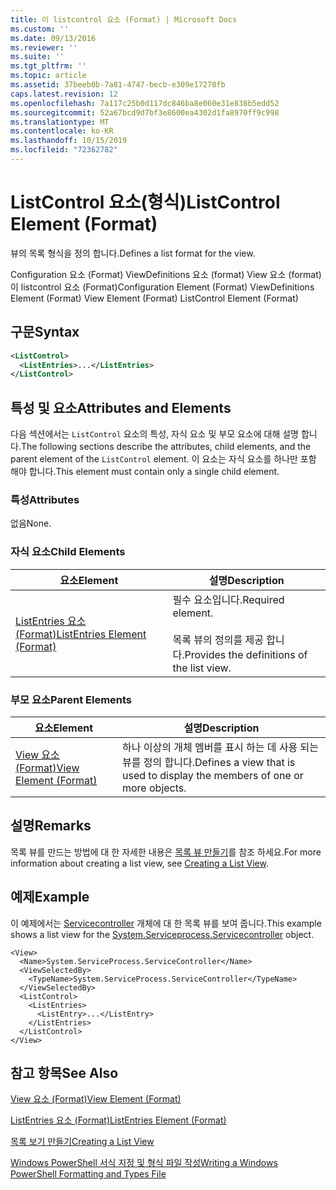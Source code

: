 ```yaml
---
title: 이 listcontrol 요소 (Format) | Microsoft Docs
ms.custom: ''
ms.date: 09/13/2016
ms.reviewer: ''
ms.suite: ''
ms.tgt_pltfrm: ''
ms.topic: article
ms.assetid: 37beeb0b-7a81-4747-becb-e309e17278fb
caps.latest.revision: 12
ms.openlocfilehash: 7a117c25b0d117dc846ba8e060e31e838b5edd52
ms.sourcegitcommit: 52a67bcd9d7bf3e8600ea4302d1fa8970ff9c998
ms.translationtype: MT
ms.contentlocale: ko-KR
ms.lasthandoff: 10/15/2019
ms.locfileid: "72362782"
---
```

# <a name="listcontrol-element-format"></a><span data-ttu-id="607f3-102">ListControl 요소(형식)</span><span class="sxs-lookup"><span data-stu-id="607f3-102">ListControl Element (Format)</span></span>

<span data-ttu-id="607f3-103">뷰의 목록 형식을 정의 합니다.</span><span class="sxs-lookup"><span data-stu-id="607f3-103">Defines a list format for the view.</span></span>

<span data-ttu-id="607f3-104">Configuration 요소 (Format) ViewDefinitions 요소 (format) View 요소 (format)이 listcontrol 요소 (Format)</span><span class="sxs-lookup"><span data-stu-id="607f3-104">Configuration Element (Format) ViewDefinitions Element (Format) View Element (Format) ListControl Element (Format)</span></span>

## <a name="syntax"></a><span data-ttu-id="607f3-105">구문</span><span class="sxs-lookup"><span data-stu-id="607f3-105">Syntax</span></span>

```xml
<ListControl>
  <ListEntries>...</ListEntries>
</ListControl>

```

## <a name="attributes-and-elements"></a><span data-ttu-id="607f3-106">특성 및 요소</span><span class="sxs-lookup"><span data-stu-id="607f3-106">Attributes and Elements</span></span>

<span data-ttu-id="607f3-107">다음 섹션에서는 `ListControl` 요소의 특성, 자식 요소 및 부모 요소에 대해 설명 합니다.</span><span class="sxs-lookup"><span data-stu-id="607f3-107">The following sections describe the attributes, child elements, and the parent element of the `ListControl` element.</span></span> <span data-ttu-id="607f3-108">이 요소는 자식 요소를 하나만 포함 해야 합니다.</span><span class="sxs-lookup"><span data-stu-id="607f3-108">This element must contain only a single child element.</span></span>

### <a name="attributes"></a><span data-ttu-id="607f3-109">특성</span><span class="sxs-lookup"><span data-stu-id="607f3-109">Attributes</span></span>

<span data-ttu-id="607f3-110">없음</span><span class="sxs-lookup"><span data-stu-id="607f3-110">None.</span></span>

### <a name="child-elements"></a><span data-ttu-id="607f3-111">자식 요소</span><span class="sxs-lookup"><span data-stu-id="607f3-111">Child Elements</span></span>

|<span data-ttu-id="607f3-112">요소</span><span class="sxs-lookup"><span data-stu-id="607f3-112">Element</span></span>|<span data-ttu-id="607f3-113">설명</span><span class="sxs-lookup"><span data-stu-id="607f3-113">Description</span></span>|
|-------------|-----------------|
|[<span data-ttu-id="607f3-114">ListEntries 요소 (Format)</span><span class="sxs-lookup"><span data-stu-id="607f3-114">ListEntries Element (Format)</span></span>](./listentries-element-for-listcontrol-format.md)|<span data-ttu-id="607f3-115">필수 요소입니다.</span><span class="sxs-lookup"><span data-stu-id="607f3-115">Required element.</span></span><br /><br /> <span data-ttu-id="607f3-116">목록 뷰의 정의를 제공 합니다.</span><span class="sxs-lookup"><span data-stu-id="607f3-116">Provides the definitions of the list view.</span></span>|

### <a name="parent-elements"></a><span data-ttu-id="607f3-117">부모 요소</span><span class="sxs-lookup"><span data-stu-id="607f3-117">Parent Elements</span></span>

|<span data-ttu-id="607f3-118">요소</span><span class="sxs-lookup"><span data-stu-id="607f3-118">Element</span></span>|<span data-ttu-id="607f3-119">설명</span><span class="sxs-lookup"><span data-stu-id="607f3-119">Description</span></span>|
|-------------|-----------------|
|[<span data-ttu-id="607f3-120">View 요소 (Format)</span><span class="sxs-lookup"><span data-stu-id="607f3-120">View Element (Format)</span></span>](./view-element-format.md)|<span data-ttu-id="607f3-121">하나 이상의 개체 멤버를 표시 하는 데 사용 되는 뷰를 정의 합니다.</span><span class="sxs-lookup"><span data-stu-id="607f3-121">Defines a view that is used to display the members of one or more objects.</span></span>|

## <a name="remarks"></a><span data-ttu-id="607f3-122">설명</span><span class="sxs-lookup"><span data-stu-id="607f3-122">Remarks</span></span>

<span data-ttu-id="607f3-123">목록 뷰를 만드는 방법에 대 한 자세한 내용은 [목록 뷰 만들기](./creating-a-list-view.md)를 참조 하세요.</span><span class="sxs-lookup"><span data-stu-id="607f3-123">For more information about creating a list view, see [Creating a List View](./creating-a-list-view.md).</span></span>

## <a name="example"></a><span data-ttu-id="607f3-124">예제</span><span class="sxs-lookup"><span data-stu-id="607f3-124">Example</span></span>

<span data-ttu-id="607f3-125">이 예제에서는 [Servicecontroller](/dotnet/api/System.ServiceProcess.ServiceController) 개체에 대 한 목록 뷰를 보여 줍니다.</span><span class="sxs-lookup"><span data-stu-id="607f3-125">This example shows a list view for the [System.Serviceprocess.Servicecontroller](/dotnet/api/System.ServiceProcess.ServiceController) object.</span></span>

```
<View>
  <Name>System.ServiceProcess.ServiceController</Name>
  <ViewSelectedBy>
    <TypeName>System.ServiceProcess.ServiceController</TypeName>
  </ViewSelectedBy>
  <ListControl>
    <ListEntries>
      <ListEntry>...</ListEntry>
    </ListEntries>
  </ListControl>
</View>
```

## <a name="see-also"></a><span data-ttu-id="607f3-126">참고 항목</span><span class="sxs-lookup"><span data-stu-id="607f3-126">See Also</span></span>

[<span data-ttu-id="607f3-127">View 요소 (Format)</span><span class="sxs-lookup"><span data-stu-id="607f3-127">View Element (Format)</span></span>](./view-element-format.md)

[<span data-ttu-id="607f3-128">ListEntries 요소 (Format)</span><span class="sxs-lookup"><span data-stu-id="607f3-128">ListEntries Element (Format)</span></span>](./listentries-element-for-listcontrol-format.md)

[<span data-ttu-id="607f3-129">목록 보기 만들기</span><span class="sxs-lookup"><span data-stu-id="607f3-129">Creating a List View</span></span>](./creating-a-list-view.md)

[<span data-ttu-id="607f3-130">Windows PowerShell 서식 지정 및 형식 파일 작성</span><span class="sxs-lookup"><span data-stu-id="607f3-130">Writing a Windows PowerShell Formatting and Types File</span></span>](./writing-a-powershell-formatting-file.md)
